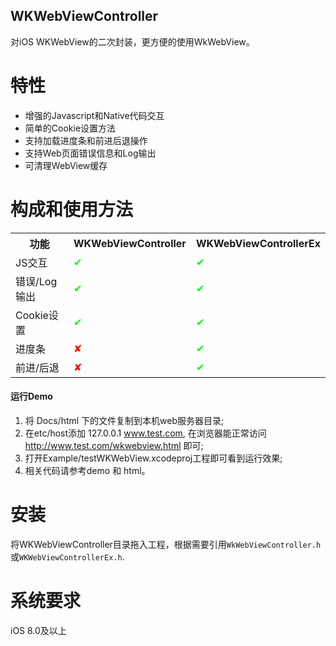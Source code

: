 ## WKWebViewController
对iOS WKWebView的二次封装，更方便的使用WkWebView。

特性
==============
- 增强的Javascript和Native代码交互
- 简单的Cookie设置方法
- 支持加载进度条和前进后退操作
- 支持Web页面错误信息和Log输出
- 可清理WebView缓存

构成和使用方法
==============
<table>
<tr>
<th>功能</th>
<th>WKWebViewController</th>
<th>WKWebViewControllerEx</th>
</tr>
<tr>
<td>JS交互</td>
<td><font color=#00ff00>✔</font></td>
<td><font color=#00ff00>✔</font></td>
</tr>
<tr>
<td>错误/Log输出</td>
<td><font color=#00ff00>✔</font></td>
<td><font color=#00ff00>✔</font></td>
</tr>
<tr>
<td>Cookie设置</td>
<td><font color=#00ff00>✔</font></td>
<td><font color=#00ff00>✔</font></td>
</tr>
<tr>
<td>进度条</td>
<td><font color=#ff0000>✘</font></td>
<td><font color=#00ff00>✔</td>
</tr>
<tr>
<td>前进/后退</td>
<td><font color=#ff0000>✘</font></td>
<td><font color=#00ff00>✔</font></td>
</tr>
</table>

#### 运行Demo 
1. 将 Docs/html 下的文件复制到本机web服务器目录;
2. 在etc/host添加 127.0.0.1	www.test.com, 在浏览器能正常访问 http://www.test.com/wkwebview.html 即可;
3. 打开Example/testWKWebView.xcodeproj工程即可看到运行效果;
4. 相关代码请参考demo 和 html。

安装
==============
将WKWebViewController目录拖入工程，根据需要引用`WkWebViewController.h` 或`WKWebViewControllerEx.h`.

系统要求
==============
iOS 8.0及以上


